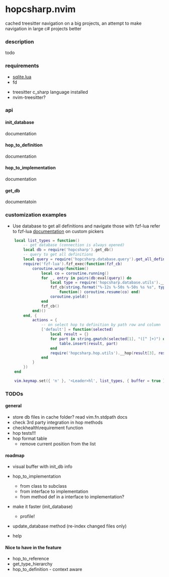 # hopcsharp.nvim


cached treesitter navigation on a big projects, an attempt to make navigation in large c# projects better

### description
todo

### requirements

- [sqlite.lua](https://github.com/lrangell/sql.nvim)
- fd
* treesitter c_sharp language installed
* nvim-treesitter?


### api

#### init_database
documentation

#### hop_to_definition
documentation

#### hop_to_implementation
documentation

#### get_db
documentatoin


### customization examples

* Use database to get all definitions and navigate those with fzf-lua
refer to fzf-lua [documentation](https://github.com/ibhagwan/fzf-lua/wiki/Advanced#fzf-exec-cont-tbl) on custom pickers

```lua
    local list_types = function()
        -- get database (connection is always opened)
        local db = require('hopcsharp').get_db()
        -- query to get all definitions
        local query = require('hopcsharp.database.query').get_all_definitions
        require('fzf-lua').fzf_exec(function(fzf_cb)
            coroutine.wrap(function()
                local co = coroutine.running()
                for _, entry in pairs(db:eval(query)) do
                    local type = require('hopcsharp.database.utils').__get_type_name(entry.type)
                    fzf_cb(string.format("%-12s %-50s %-50s %s %s", type, entry.name, entry.path, entry.row, entry.column),
                        function() coroutine.resume(co) end)
                    coroutine.yield()
                end
                fzf_cb()
            end)()
        end, {
            actions = {
                -- on select hop to definition by path row and column
                ['default'] = function(selected)
                    local result = {}
                    for part in string.gmatch(selected[1], "([^ ]+)") do
                        table.insert(result, part)
                    end
                    require('hopcsharp.hop.utils').__hop(result[3], result[4] + 1, result[5])
                end
            }
        })
    end

    vim.keymap.set({ 'n' }, '<Leader>hl', list_types, { buffer = true })
```


### TODOs

#### general

* store db files in cache folder? read vim.fn.stdpath docs
* check 3rd party integration in hop methods
* checkhealth\requirement function
* hop tests!!!
* hop format table
    * remove current position from the list

#### roadmap

* visual buffer with init_db info

* hop_to_implementation
    * from class to subclass
    * from interface to implementation
    * from method def in a interface to implementation?

* make it faster (init_database)
    * profile!

* update_database method (re-index changed files only)

* help

#### Nice to have in the feature

* hop_to_reference
* get_type_hierarchy
* hop_to_definition - context aware

